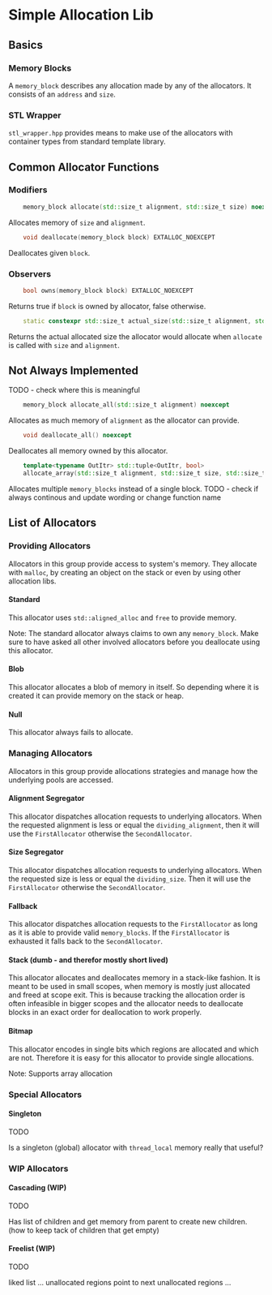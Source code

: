 # Simple Allocation Lib

## Basics

### Memory Blocks

A `memory_block` describes any allocation made by any of the allocators. It consists of an
`address` and `size`.

### STL Wrapper

`stl_wrapper.hpp` provides means to make use of the allocators with container types from
standard template library.

## Common Allocator Functions

### Modifiers

```c++
    memory_block allocate(std::size_t alignment, std::size_t size) noexcept
```

Allocates memory of `size` and `alignment`.


```c++
    void deallocate(memory_block block) EXTALLOC_NOEXCEPT
```

Deallocates given `block`.

### Observers

```c++
    bool owns(memory_block block) EXTALLOC_NOEXCEPT
```

Returns true if `block` is owned by allocator, false otherwise.


```c++
    static constexpr std::size_t actual_size(std::size_t alignment, std::size_t size) noexcept
```

Returns the actual allocated size the allocator would allocate when `allocate`
is called with `size` and `alignment`.


## Not Always Implemented
TODO - check where this is meaningful

```c++
    memory_block allocate_all(std::size_t alignment) noexcept
```

Allocates as much memory of `alignment` as the allocator can provide.

```c++
    void deallocate_all() noexcept
```

Deallocates all memory owned by this allocator.

```c++
    template<typename OutItr> std::tuple<OutItr, bool>
    allocate_array(std::size_t alignment, std::size_t size, std::size_t count, OutItr out_itr)
```

Allocates multiple `memory_blocks` instead of a single block.
TODO - check if always continous and update wording or change function name

## List of Allocators

### Providing Allocators

Allocators in this group provide access to system's memory. They allocate with
`malloc`, by creating an object on the stack or even by using other allocation
libs.

#### Standard

This allocator uses `std::aligned_alloc` and `free` to provide memory.

Note: The standard allocator always claims to own any `memory_block`. Make sure to have asked all
other involved allocators before you deallocate using this allocator.

#### Blob

This allocator allocates a blob of memory in itself. So depending where it is
created it can provide memory on the stack or heap.

#### Null

This allocator always fails to allocate.

### Managing Allocators

Allocators in this group provide allocations strategies and manage
how the underlying pools are accessed.

#### Alignment Segregator

This allocator dispatches allocation requests to underlying allocators. When the
requested alignment is less or equal the `dividing_alignment`, then it will use
the `FirstAllocator` otherwise the `SecondAllocator`.

#### Size Segregator

This allocator dispatches allocation requests to underlying allocators. When the
requested size is less or equal the `dividing_size`. Then it will use the
`FirstAllocator` otherwise the `SecondAllocator`.

#### Fallback

This allocator dispatches allocation requests to the `FirstAllocator` as long
as it is able to provide valid `memory_blocks`. If the `FirstAllocator` is
exhausted it falls back to the `SecondAllocator`.

#### Stack (dumb - and therefor mostly short lived)

This allocator allocates and deallocates memory in a stack-like fashion. It is
meant to be used in small scopes, when memory is mostly just allocated and
freed at scope exit. This is because tracking the allocation order is often
infeasible in bigger scopes and the allocator needs to deallocate blocks in
an exact order for deallocation to work properly.

#### Bitmap

This allocator encodes in single bits which regions are allocated and which are not.
Therefore it is easy for this allocator to provide single allocations.

Note: Supports array allocation


### Special Allocators

#### Singleton
TODO

Is a singleton (global) allocator with `thread_local` memory really that useful?

### WIP Allocators

#### Cascading (WIP)

TODO

Has list of children and get memory from parent to create new children.
(how to keep tack of children that get empty)

#### Freelist (WIP)

TODO

liked list ... unallocated regions point to next unallocated regions ...
